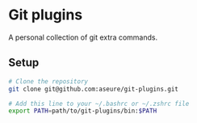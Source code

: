 # Git plugins

A personal collection of git extra commands.

## Setup

```bash
# Clone the repository
git clone git@github.com:aseure/git-plugins.git

# Add this line to your ~/.bashrc or ~/.zshrc file
export PATH=path/to/git-plugins/bin:$PATH
```
